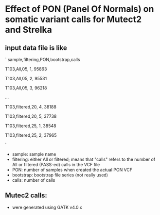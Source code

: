 # Effect of PON (Panel Of Normals) on somatic variant calls for Mutect2 and Strelka

## input data file is like 
`
  sample,filtering,PON,bootstrap,calls

  T103,All,05, 1, 95863

  T103,All,05, 2, 95531

  T103,All,05, 3, 96218

  ...

  T103,filtered,20, 4, 38188

  T103,filtered,20, 5, 37738

  T103,filtered,25, 1, 38548

  T103,filtered,25, 2, 37965

`
- sample: sample name
- filtering: either All or filtered; means that "calls" refers to the number of All or filtered (PASS-ed) calls in the VCF file 
- PON: number of samples when created the actual PON VCF
- bootstrap: bootstrap file series (not really used)
- calls: number of calls

## Mutec2 calls:
- were generated using GATK v4.0.x
